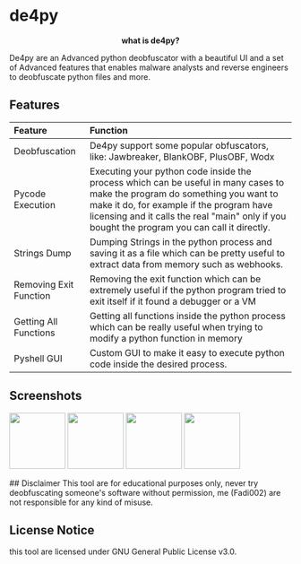 # de4py
<p align="center"><b>what is de4py?</b></p>
De4py are an Advanced python deobfuscator with a beautiful UI and a set of Advanced features that enables malware analysts and reverse engineers to deobfuscate python files and more.

## Features
<table>
  <th align="left">Feature</th>
  <th align="left">Function</th>
  <tbody>
    <tr>
     <td>Deobfuscation</td>
     <td>De4py support some popular obfuscators, like: Jawbreaker, BlankOBF, PlusOBF, Wodx</td>
    </tr>
    <tr>
      <td>Pycode Execution</td>
      <td>Executing your python code inside the process which can be useful in many cases to make the program do something you want to make it do, for example if the program have licensing and it calls the real "main" only if you bought the program you can call it directly.</td>
    </tr>
    <tr>
      <td>Strings Dump</td>
      <td>Dumping Strings in the python process and saving it as a file which can be pretty useful to extract data from memory such as webhooks.</td>
    </tr>
    <tr>
      <td>Removing Exit Function</td>
      <td>Removing the exit function which can be extremely useful if the python program tried to exit itself if it found a debugger or a VM</td>
    </tr>
    <tr>
      <td>Getting All Functions</td>
      <td>Getting all functions inside the python process which can be really useful when trying to modify a python function in memory</td>
    </tr>
    <tr>
      <td>Pyshell GUI</td>
      <td>Custom GUI to make it easy to execute python code inside the desired process.</td>
    </tr>
  </tbody>
</table>

## Screenshots
<p float="left">
  <a href="#home"><img src="https://github.com/Fadi002/de4py/blob/main/Pictures/Home.png?raw=true" width="100"></img></a>
  <a href="#home"><img src="https://github.com/Fadi002/de4py/blob/main/Pictures/Deobfuscator.png?raw=true" width="100"></img></a>
  <a href="#home"><img src="https://github.com/Fadi002/de4py/blob/main/Pictures/Shell.png?raw=true" width="100"></img></a>
  <a href="#home"><img src="https://github.com/Fadi002/de4py/blob/main/Pictures/About.png?raw=true" width="100"></img></a>
</p>
## Disclaimer
This tool are for educational purposes only, never try deobfuscating someone's software without permission, me (Fadi002) are not responsible for any kind of misuse.

## License Notice
this tool are licensed under GNU General Public License v3.0.
